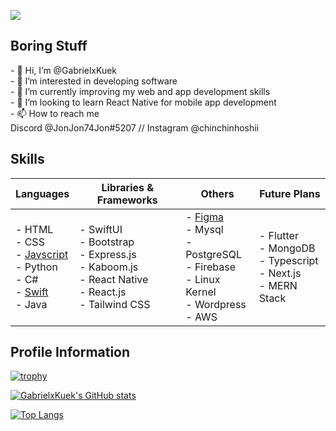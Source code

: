 ![](https://komarev.com/ghpvc/?username=GabrielxKuek&style=flat-square)

<h2>Boring Stuff</h2>
- 👋 Hi, I’m @GabrielxKuek<br>
- 👀 I’m interested in developing software<br>
- 🌱 I’m currently improving my web and app development skills<br>
- 💞️ I’m looking to learn React Native for mobile app development<br>
- 📫 How to reach me <br> Discord @JonJon74Jon#5207 // Instagram @chinchinhoshii

<h2>Skills</h2>

| Languages | Libraries & Frameworks | Others | Future Plans |
| --------- | ---------------------- | ------ | ------------ |
|- HTML <br>- CSS<br>- <a href="https://github.com/GabrielxKuek/Kaboom-Platformer">Javscript</a><br>- Python<br>- C#<br>- <a href="https://github.com/GabrielxKuek/Nest/tree/App-Branch">Swift</a><br>- Java<br>|- SwiftUI<br>- Bootstrap<br>- Express.js<br>- Kaboom.js<br>- React Native<br>- React.js<br>- Tailwind CSS<br>|- <a href="https://www.figma.com/file/GUn59YdXXIvoGhZgvh0iEt/Mindful-Innovators---MindfulHacks?type=design&node-id=0-1&mode=design&t=gxh5edMdL14yj8kS-0">Figma</a> <br>- Mysql<br>- PostgreSQL<br>- Firebase<br>- Linux Kernel<br>- Wordpress<br>- AWS<br>|- Flutter<br>- MongoDB<br>- Typescript<br>- Next.js<br>- MERN Stack<br>|

<h2>Profile Information</h2>

[![trophy](https://github-profile-trophy.vercel.app/?username=GabrielxKuek&theme=dracula)](https://github.com/ryo-ma/github-profile-trophy)

[![GabrielxKuek's GitHub stats](https://github-readme-stats.vercel.app/api?username=GabrielxKuek&theme=dracula)](https://github.com/anuraghazra/github-readme-stats)

[![Top Langs](https://github-readme-stats.vercel.app/api/top-langs/?username=GabrielxKuek&theme=dracula)](https://github.com/anuraghazra/github-readme-stats)
<br>

<!---
GabrielxKuek/GabrielxKuek is a ✨ special ✨ repository because its `README.md` (this file) appears on your GitHub profile.
You can click the Preview link to take a look at your changes.
--->
